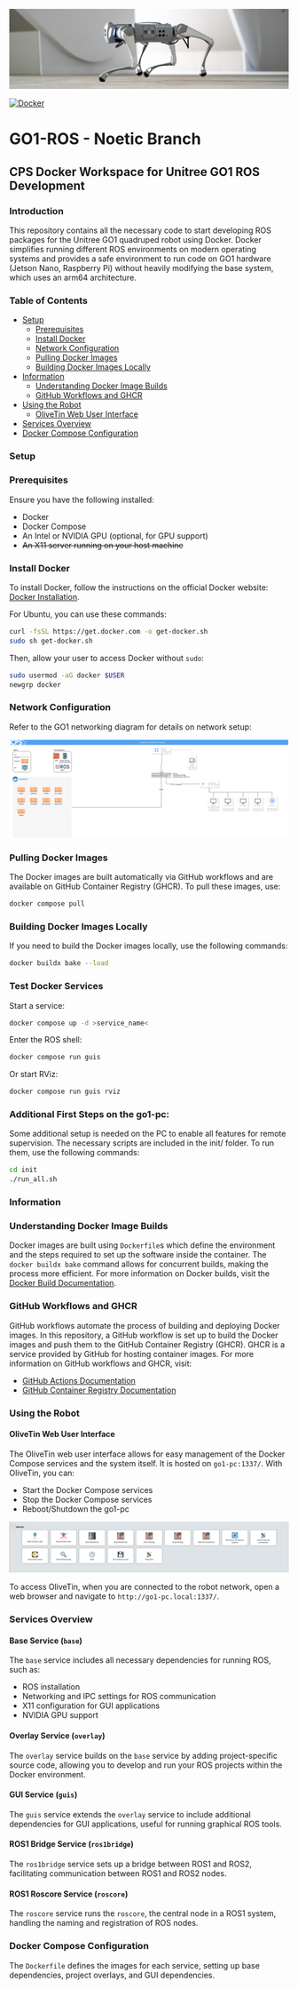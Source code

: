 ![Unitree GO1 Banner](docs/go1_banner.png)

[![Docker](https://github.com/bjoernellens1/go1-ros/actions/workflows/docker-buildx-bake-build.yml/badge.svg)](https://github.com/bjoernellens1/go1-ros/actions/workflows/docker-buildx-bake-build.yml)

# GO1-ROS - Noetic Branch

## CPS Docker Workspace for Unitree GO1 ROS Development

### Introduction

This repository contains all the necessary code to start developing ROS packages for the Unitree GO1 quadruped robot using Docker. Docker simplifies running different ROS environments on modern operating systems and provides a safe environment to run code on GO1 hardware (Jetson Nano, Raspberry Pi) without heavily modifying the base system, which uses an arm64 architecture.

### Table of Contents
- [Setup](#setup)
    - [Prerequisites](#prerequisites)
    - [Install Docker](#install-docker)
    - [Network Configuration](#network-configuration)
    - [Pulling Docker Images](#pulling-docker-images)
    - [Building Docker Images Locally](#building-docker-images-locally)
- [Information](#information)
    - [Understanding Docker Image Builds](#understanding-docker-image-builds)
    - [GitHub Workflows and GHCR](#github-workflows-and-ghcr)
- [Using the Robot](#using-the-robot)
  - [OliveTin Web User Interface](#olivetin-web-user-interface)
- [Services Overview](#services-overview)
- [Docker Compose Configuration](#docker-compose-configuration)

### Setup
### Prerequisites

Ensure you have the following installed:
- Docker
- Docker Compose
- An Intel or NVIDIA GPU (optional, for GPU support)
- ~~An X11 server running on your host machine~~

### Install Docker

To install Docker, follow the instructions on the official Docker website: [Docker Installation](https://docs.docker.com/get-docker/).

For Ubuntu, you can use these commands:
```sh
curl -fsSL https://get.docker.com -o get-docker.sh
sudo sh get-docker.sh
```

Then, allow your user to access Docker without `sudo`:
```sh
sudo usermod -aG docker $USER
newgrp docker
```

### Network Configuration

Refer to the GO1 networking diagram for details on network setup:

![GO1 Networking Diagram](docs/go1_network.drawio.svg)

### Pulling Docker Images

The Docker images are built automatically via GitHub workflows and are available on GitHub Container Registry (GHCR). To pull these images, use:

```sh
docker compose pull
```
### Building Docker Images Locally

If you need to build the Docker images locally, use the following commands:

```sh
docker buildx bake --load
```
### Test Docker Services

Start a service:
```sh
docker compose up -d >service_name<

```

Enter the ROS shell:
```sh
docker compose run guis
```

Or start RViz:
```sh
docker compose run guis rviz
```

### Additional First Steps on the go1-pc:
Some additional setup is needed on the PC to enable all features for remote supervision. The necessary scripts are included in the init/ folder. To run them, use the following commands:

```sh
cd init
./run_all.sh
```

### Information
### Understanding Docker Image Builds

Docker images are built using `Dockerfile`s which define the environment and the steps required to set up the software inside the container. The `docker buildx bake` command allows for concurrent builds, making the process more efficient. For more information on Docker builds, visit the [Docker Build Documentation](https://docs.docker.com/engine/reference/commandline/build/).

### GitHub Workflows and GHCR

GitHub workflows automate the process of building and deploying Docker images. In this repository, a GitHub workflow is set up to build the Docker images and push them to the GitHub Container Registry (GHCR). GHCR is a service provided by GitHub for hosting container images. For more information on GitHub workflows and GHCR, visit:
- [GitHub Actions Documentation](https://docs.github.com/en/actions)
- [GitHub Container Registry Documentation](https://docs.github.com/en/packages/working-with-a-github-packages-registry/working-with-the-container-registry)

### Using the Robot

#### OliveTin Web User Interface

The OliveTin web user interface allows for easy management of the Docker Compose services and the system itself. It is hosted on `go1-pc:1337/`. With OliveTin, you can:
- Start the Docker Compose services
- Stop the Docker Compose services
- Reboot/Shutdown the go1-pc

![alt text](docs/olivetin.png)

To access OliveTin, when you are connected to the robot network, open a web browser and navigate to `http://go1-pc.local:1337/`.

### Services Overview

#### Base Service (`base`)

The `base` service includes all necessary dependencies for running ROS, such as:
- ROS installation
- Networking and IPC settings for ROS communication
- X11 configuration for GUI applications
- NVIDIA GPU support

#### Overlay Service (`overlay`)

The `overlay` service builds on the `base` service by adding project-specific source code, allowing you to develop and run your ROS projects within the Docker environment.

#### GUI Service (`guis`)

The `guis` service extends the `overlay` service to include additional dependencies for GUI applications, useful for running graphical ROS tools.

#### ROS1 Bridge Service (`ros1bridge`)

The `ros1bridge` service sets up a bridge between ROS1 and ROS2, facilitating communication between ROS1 and ROS2 nodes.

#### ROS1 Roscore Service (`roscore`)

The `roscore` service runs the `roscore`, the central node in a ROS1 system, handling the naming and registration of ROS nodes.

### Docker Compose Configuration

The `Dockerfile` defines the images for each service, setting up base dependencies, project overlays, and GUI dependencies.